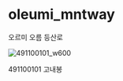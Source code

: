 # oleumi_mntway
오르미 오름 등산로

![491100101_w600](https://user-images.githubusercontent.com/28820470/231742433-d9d5240f-2637-4796-abe9-9cf6eeb8114b.png)

491100101 고내봉
